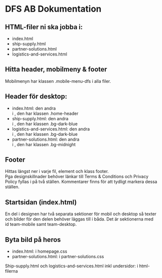 # DFS AB Dokumentation

## HTML-filer ni ska jobba i: 
- index.html
- ship-supply.html
- partner-solutions.html
- logistics-and-services.html


## Hitta header, mobilmeny & footer 
Mobilmenyn har klassen .mobile-menu-dfs i alla filer.

## Header för desktop: 
- index.html:  den andra <div> i <body>, den har klassen .home-header
- ship-supply.html: den andra <div> i <body>, den har klassen .bg-dark-blue
- logistics-and-services.html: den andra <div> i <body>, den har klassen .bg-dark-blue
- partner-solutions.html: den andra <div> i <body>, den har klassen .bg-midnight 


## Footer
Hittas längst ner i varje fil, element och klass footer.  
Pga designskillnader behöver länkar till Terms & Conditions och Privacy Policy fyllas i på två ställen. Kommentarer finns för att tydligt markera dessa ställen.


## Startsidan (index.html) 
En del i designen har två separata sektioner för mobil och desktop så texter och bilder för den delen behöver läggas till i båda. Det är sektionerna med id team-mobile samt team-desktop.


## Byta bild på heros
- index.html: i homepage.css 
- partner-solutions.html: i partner-solutions.css

Ship-supply.html och  logistics-and-services.html inkl undersidor: i html-filerna
